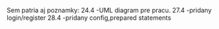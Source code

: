 Sem patria aj poznamky:
24.4 
-UML diagram pre pracu.
27.4
-pridany login/register
28.4
-pridany config,prepared statements
